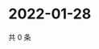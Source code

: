 # 2022-01-28

共 0 条

<!-- BEGIN WEIBO -->
<!-- 最后更新时间 Fri Jan 28 2022 10:20:59 GMT+0800 (China Standard Time) -->

<!-- END WEIBO -->

